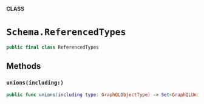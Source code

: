 **CLASS**

# `Schema.ReferencedTypes`

```swift
public final class ReferencedTypes
```

## Methods
### `unions(including:)`

```swift
public func unions(including type: GraphQLObjectType) -> Set<GraphQLUnionType>
```

